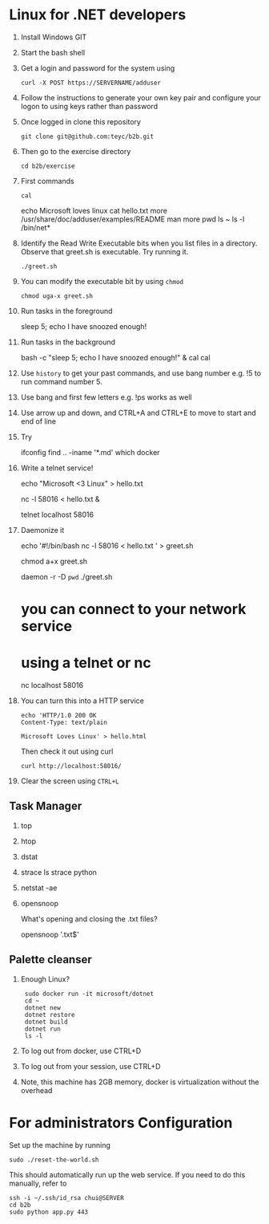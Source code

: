 Linux for .NET developers
========================================

  1. Install Windows GIT

  2. Start the bash shell

  3. Get a login and password for the system using

         curl -X POST https://SERVERNAME/adduser

  4. Follow the instructions to generate your own
     key pair and configure your logon to using
     keys rather than password

  5. Once logged in clone this repository

         git clone git@github.com:teyc/b2b.git  

  6. Then go to the exercise directory

         cd b2b/exercise


  7. First commands

         cal
	 echo Microsoft loves linux
         cat hello.txt
         more /usr/share/doc/adduser/examples/README
         man more
	 pwd
         ls ~
         ls -l /bin/net*

  8. Identify the Read Write Executable bits when you
     list files in a directory. Observe that greet.sh
     is executable. Try running it.

         ./greet.sh

  9. You can modify the executable bit by using `chmod`

         chmod uga-x greet.sh

  10. Run tasks in the foreground

         sleep 5; echo I have snoozed enough!


  11. Run tasks in the background


         bash -c "sleep 5; echo I have snoozed enough!" &
	 cal
         cal

  12. Use `history` to get your past commands,
      and use bang number e.g. !5 to run command number 5.
  

  13. Use bang and first few letters e.g. !ps works as well

 
  14. Use arrow up and down, and CTRL+A and CTRL+E to
      move to start and end of line

  15. Try

         ifconfig
         find .. -iname '*.md'
         which docker

  16. Write a telnet service!

      echo "Microsoft <3 Linux" > hello.txt
   
      nc -l 58016 < hello.txt &

      telnet localhost 58016


  17. Daemonize it


      echo '#!/bin/bash
      nc -l 58016 < hello.txt
      ' > greet.sh

      chmod a+x greet.sh

      daemon -r -D `pwd` ./greet.sh

      # you can connect to your network service
      # using a telnet or nc
      nc localhost 58016    

  18. You can turn this into a HTTP service

	      echo 'HTTP/1.0 200 OK
	      Content-Type: text/plain

	      Microsoft Loves Linux' > hello.html

      Then check it out using curl

          curl http://localhost:58016/

  19. Clear the screen using `CTRL+L`


Task Manager
---------------------

  1. top

  2. htop

  3. dstat

  4. strace ls
     strace python

  5. netstat -ae

  6. opensnoop 

     What's opening and closing the .txt files?

     opensnoop '.txt$' 
 
Palette cleanser
---------------------

  1. Enough Linux?

          sudo docker run -it microsoft/dotnet
          cd ~
          dotnet new
          dotnet restore
          dotnet build
          dotnet run
          ls -l

  2. To log out from docker, use CTRL+D


  3. To log out from your session, use CTRL+D


  4. Note, this machine has 2GB memory, docker 
     is virtualization without the overhead

For administrators Configuration
========================================
 
  Set up the machine by running

    sudo ./reset-the-world.sh

  This should automatically run up the web service.
  If you need to do this manually, refer to

    ssh -i ~/.ssh/id_rsa chui@SERVER
    cd b2b
    sudo python app.py 443

